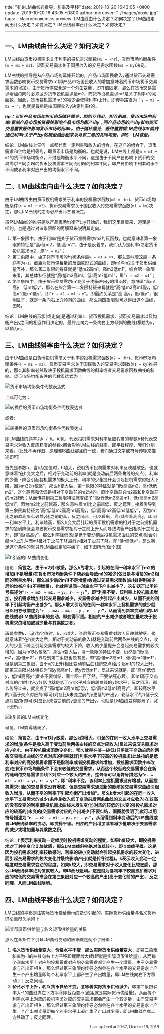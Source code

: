 title: "有关LM曲线的推导、斜率及平移"
date: 2019-10-20 16:43:05 +0800
update: 2019-10-20 16:43:05 +0800
author: me
cover: "-/images/nopic.jpg"
tags:
    - Macroeconomics
preview: LM曲线由什么决定？如何决定？LM曲线走向由什么决定？如何决定？LM曲线斜率由什么决定？如何决定？

---

## 一、LM曲线由什么决定？如何决定？

LM曲线由货币投机需求关于利率的投机需求函数(`m2 = -hr`)、货币市场均衡条件(`m = m1 + m2`)、货币交易需求关于国民收入的交易需求函数(`m1 = ky`)决定。

LM曲线的推导是从产品市场的延伸开始的，产品市场国民收入y通过货币交易需求函数影响货币交易需求m1(即产品市场国民收入的增加意味着货币市场货币交易需求的增加)，由于货币供应量是一个外生变量，即其值固定，那么在货币交易需求增加的同时必须减少货币投机需求量m2，而货币投机需求m2是关于利率r的减函数，因此，货币投机需求m2的减少会使得利率r上升。即传导路径为：`y → m1 → m2 → r`，也就是最终是由国民收入y决定利率r的。

***tip：可见产品市场与货币市场循环推论，即相互作用、相互影响，货币市场的利率r影响产品市场投资最终影响产品市场均衡产出y；而产品市场的产出y影响货币交易需求最终影响货币市场的利率r。由于循环推论，最终需要将LM曲线与IS曲线通过利率r关于产出y的模型结合起来以寻求二者的共同均衡，即IS - LM模型。***

结论：LM曲线上任何一点都代表一定利率和收入的组合，在这样的组合下，货币需求和供给是相等的，即货币市场是均衡的。也就是说，LM曲线上都是`m = m1 + m2`的货币市场均衡点，不过是均衡水平不同，这是由于不同产出影响下货币的交易需求不同引起的货币投机需求不同而引起的利率不同，即产出影响下利率的水平不同或者利率对应产出的均衡水平不同。

## 二、LM曲线走向由什么决定？如何决定？

由于LM曲线由由货币投机需求关于利率的投机需求函数(`m2 = -hr`)、货币市场均衡条件(`m = m1 + m2`)、货币交易需求关于国民收入的交易需求函数(`m1 = ky`)决定，那么LM曲线的走向必然由此三者决定。

虽然LM曲线的推导是以产品市场均衡产出y开始的，我们这里反着来，道理是一样的。也是通过对四象限图的再解释来说明其走向。

1. 第一象限中，由于利率r是关于货币投机需求m2的反函数，也就意味着第一象限的特征是“高r低m2，低r高m2”，由于是反着来，我们认为是利率r决定货币投机需求m2，即“`r → m2`”；
2. 第二象限中，由于货币市场的均衡条件是`m = m1 + m2`，那么意味着这是一条斜率为`-1`，截距为货币供给量的反函数形式的曲线，即m1与m2关于货币供给量互补，那么第二象限的特征就是“低m2高m1，高m2低m1”，综合第一象限来看，其总体特征就是“高r低m2高m1，低r高m2低m1”，即“`r → m2 → m1`”；
3. 第三象限中，由于货币交易需求m1是关于均衡产出y的增函数，意味着“高m1高y，低m1低y”，那么在综合第一二象限特征来看就是“高r低m2高m1高y，低r高m2低m1低y”，即“`r → m2 → m1 → y`”。即最终关系是“高r高y，低r低y”，很明显了，就是一条向右上方倾斜的曲线，那么第四象限就可以得出这个曲线，图略。

结论：LM曲线的形状(或走向)是通过利率r、货币投机需求、货币交易需求以及均衡产出y之间的相互作用决定的，最终走向为一条向右上方倾斜的曲线(横轴为y，纵轴为r)。

## 三、LM曲线斜率由什么决定？如何决定？

由于LM曲线是由货币投机需求关于利率的投机需求函数(`m2 = -hr`)、货币市场均衡条件(`m = m1 + m2`)、货币交易需求关于国民收入的交易需求函数(`m1 = ky`)推导的，那么其斜率必然取决于投机需求函数曲线的斜率或者交易需求函数曲线的斜率。货币市场均衡条件的代数表达式为：

![货币市场均衡条件代数表达式](/images/article/formula3.png)

上式可化为：

![转换后的货币市场均衡条件代数表达式](/images/article/formula4.png)

或者:

![转换后的货币市场均衡条件代数表达式](/images/article/formula5.png)

即LM曲线的斜率为`k / h`。可见，代表投机需求对利率反应程度的参数h和代表交易需求对收入反应程度的参数k都会影响LM曲线的斜率，即平缓程度，我们分别来看。(此处不再作图，原理和IS曲线那里的一致，我们通过文字或符号传导来描述即可)

首先是参数h，当k为定值时，h越大，说明货币投机需求对利率反映越敏感，也就意味着“在h变大之后，相对于变动前的利率(就是变动前后两条曲线的交点)，利率的少量下降会引起投机需求的极大上升，利率的少量提升会引起投机需求的极大下降，因为m2对r敏感”，那么h变大后，第一象限的特征就是“低r高高m2，高r低低m2”，这个高高和低低是相对于变动前的m2说的，即比变动前的m2高和比变动前的m2还低；从而传导到第二象限特征就变成了“高r低低m2高高m1，低r高高m2高低m1”，因为m2比之前越高，那么意味着m1比之前越低，反之同理；接着传导到第三象限其特征为“高r低低m2高高m1高高y，低r高高m2高低m1低低y”，因为m1比之前越高那么必然y比之前的高，反之同理。可以看出，高r对应着高高y，即同一利率水平上，利率越高，那么h变大后引起的货币投机需求的相对于之前投机需求的急剧降低会导致货币交易需求相对于之前上升从而导致均衡产出相对于之前上升，即“高r高高y”，那么利率降低(就是低于变动前后投机需求曲线的交点)就会引起m2上升从而m1相对于之前下降最终y相对于之前下降，即“低r低低y”，那么满足这个条件的就只有LM曲线更加平缓了，如下图所示(做个图)

![h引起的LM曲线变化](/images/article/image5.png)

结论：**简言之，由于m2对r敏感，那么h的增大，引起的在同一利率水平下m2的增加(不是增量)在货币市场均衡条件下势必会导致m1的减少(依旧是与增加的m2相同的利率水平)，那么减少后的m1(不是增量)会通过交易需求函数(曲线)得到减少后的均衡产出(不是增量)，也就是说同一利率水平下产出减少了，这句话可以用符号描述为“`r· → m2↑ → m1↓ → y↓，r· → y↓`”，即“利率不变，该利率上投机需求增加，投机需求增加引起交易需求减少，交易需求减少引起产出减少，从而不变的利率下引起均衡产出减少”。那么h增大引起的在同一利率水平上投机需求的减少就可以用符号描述为“`r· → m2↓ → m1↑ → y↑，r· → y↑`”，从而得到斜率变动后的LM曲线或者LM曲线斜率的变动，即变得平缓。相应的产出减少或者增加量取决于投机需求的增加或减少量与其乘数之积。**

再是参数k，当h为定值时，k，k越大，说明货币交易需求对收入反映越敏感，也就意味着“在h变大之后，相对于变动前的收入(就是变动前后两条曲线的交点)，收入的少量下降会引起交易需求的较大下降，收入的少量提升会引起交易需求的较大增加，因为m1对y敏感”，那么h变大后，第一象限的特征不变，仍然是“低r高m2，高r低m2”，传导到第二象限也没有变，即“高r低m2高m1，低r高m2低m1”，但是到第三象限，由于y的上升(相比变动前后曲线的交点)会引起m1的较大上升，即第三象限总体特征为“高y高高m1，低y低低m1”，反过来说就是，即“高m1低低y，低m1高高y”(此处不要纠结，画个图一目了然，不要钻死心眼)，即m1高于交点对应的m1时收入y较低也就是低于m1水平对应的原曲线的y的水平，反之同理，那么传导过来，就变成了“高r低m2高m1低低y，低r高m2低m1高高y”，即较高水平的r(高于交点对应的r即可)对应比k未变之前的y更低的产出y，较低水平的r(低于交点对应的r即可)对应比k未变之前的y更高的产出y。也就是LM曲线变得陡峭了，如下图所示

![k引起的LM曲线变化](/images/article/image6.png)

可见，LM变得陡峭了。

结论：**简言之，由于m1对y敏感，那么k的增大，引起的在同一收入水平上交易需求的增加(条件是收入高于变动前后两条曲线的交点对应收入)反过来说交易需求对应y变小。由于投机需求函数没变化，那么就是在某一较低(只要低于变动前后的两条交易需求曲线的交点对应的利率就好)利率水平下较高的投机需求(此处指的是低利率对应的高投机需求而不是指利率或者投机需求的增加，投机需求函数并未改变)在货币市场均衡条件下会有较低的交易需求，从而这个较低的交易需求会在新的陡峭的交易需求曲线下对应一个较大的产出，这句话可以用符号描述为“`r· → m2· → m1· → y↑，r· → y↑`”，即“利率不变，该利率上投机需求没有增减，从而投机需求引起的交易需求没有增减，但是交易需求通过新的陡峭的交易需求曲线引起收入增加，从而不变的利率下引起均衡产出增加”。那么k增大引起的在同一收入水平下交易需求的减少(条件是收入低于变动前后两条曲线的交点对应收入)在较高的没有改变的利率(即投机需求曲线未发生变化)对应的较低的(未变的)投机需求对应的较高的(未变的)交易需求对应的产出减少(不要纠结，画图就很明了)就可以用符号描述为“`r· → m2· → m1· → y↓，r· → y↓`”，从而得到斜率变动后的LM曲线或者LM曲线斜率的变动，即变得平缓。相应的产出增加或者减少量取决于交易需求的减少或增加量与其乘数之积。**

结论：**h表示利率变动一定幅度时投机需求变动的程度，如果h值较大，即投机需求对于利率变化比较敏感，那么LM曲线斜率绝对值就较小，即IS曲线平缓。这是因为投机需求对利率较敏感时，利率的较小变动就会引起投机需求的较大变化，进而引起交易需求的较大变化并最终影响产出(就是传导过程)。k表示收入变动一定幅度时交易需求变动的程度，如果k较大，即交易需求对于收入变化比较敏感，那么LM曲线斜率绝对值就较大，即IS曲线陡峭。这是因为低利率下较高投机需求对应的较低的交易需求会在第三象限对应一个较高的产出(高于变化前的产出)，反之同理，从而LM曲线陡峭。**

## 四、LM曲线平移由什么决定？如何决定？

LM曲线的平移是由实际货币供给量m的变动引起的。实际货币供给量与名义货币供给量的关系如下

![实际货币供给量与名义货币供给量的关系](/images/article/formula6.png)

那么在此条件下引起LM曲线变动的因素就是两个子因素：

1. **名义货币供给量变大，价格水平不变，那么实际货币供给量变大**，即第二象限斜率为-1的曲线向右上方平移即截距增大(截距就是实际货币供给量)，从而每个利率水平上对应的投机需求对应的交易需求都会产生一个增量，由于交易需求与产出正相关，那么经过第三象限的传导必然会在各个水平的交易需求上产生一个产出增量即每个利率水平上都产生了产出增量，即LM曲线向右下方移动了；反之同理。
2. **价格水平上升，名义货币供给不变，意味着实际货币供给减少**，即第二象限斜率为-1的曲线向左下方平移即截距变小(截距就是实际货币供给量)，从而每个利率水平上对应的投机需求对应的交易需求都会产生一个较少量，由于交易需求与产出正相关，那么经过第三象限的传导必然会在各个水平的交易需求上产生一个产出减少量即每个利率水平上都产生了产出减少量，即LM曲线向左上方移动了；反之同理。

<p style="font-family:Consolas;text-align:right">Last updated at 20:37, October 19, 2019</p>